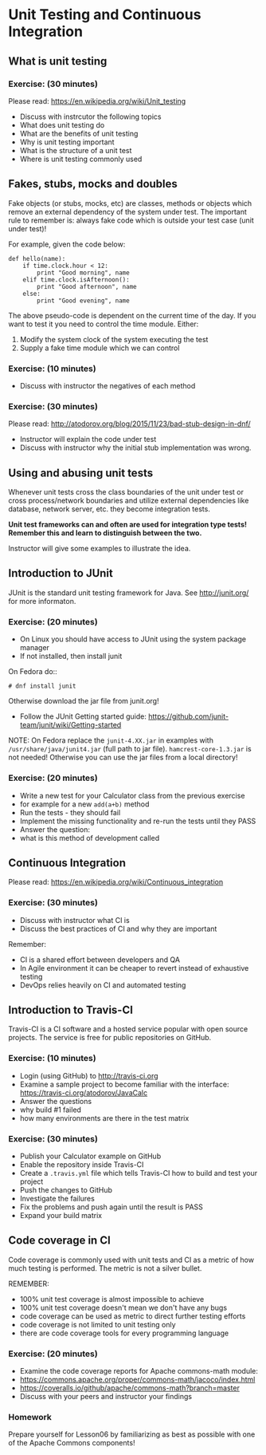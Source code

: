# Unit Testing and Continuous Integration

## What is unit testing

### Exercise: (30 minutes)

Please read:
https://en.wikipedia.org/wiki/Unit_testing

* Discuss with instrcutor the following topics
 * What does unit testing do
 * What are the benefits of unit testing
 * Why is unit testing important
 * What is the structure of a unit test
 * Where is unit testing commonly used


## Fakes, stubs, mocks and doubles

Fake objects (or stubs, mocks, etc) are classes, methods or objects which
remove an external dependency of the system under test. The important rule
to remember is: always fake code which is outside your test case
(unit under test)!


For example, given the code below:

```
def hello(name):
    if time.clock.hour < 12:
        print "Good morning", name
    elif time.clock.isAfternoon():
        print "Good afternoon", name
    else:
        print "Good evening", name
```

The above pseudo-code is dependent on the current time of the day. If you want
to test it you need to control the time module. Either:

1. Modify the system clock of the system executing the test
2. Supply a fake time module which we can control

### Exercise: (10 minutes)

* Discuss with instructor the negatives of each method


### Exercise: (30 minutes)

Please read:
http://atodorov.org/blog/2015/11/23/bad-stub-design-in-dnf/

* Instructor will explain the code under test
* Discuss with instructor why the initial stub implementation was wrong.

## Using and abusing unit tests

Whenever unit tests cross the class boundaries of the unit under test
or cross process/network boundaries and utilize external dependencies like
database, network server, etc. they become integration tests.

**Unit test frameworks can and often are used for integration type tests!
Remember this and learn to distinguish between the two.**

Instructor will give some examples to illustrate the idea.


## Introduction to JUnit

JUnit is the standard unit testing framework for Java.
See http://junit.org/ for more informaton.

### Exercise: (20 minutes)

* On Linux you should have access to JUnit using the system package manager
* If not installed, then install junit

On Fedora do::

    # dnf install junit

Otherwise download the jar file from junit.org!

* Follow the JUnit Getting started guide:
https://github.com/junit-team/junit/wiki/Getting-started

NOTE: On Fedora replace the `junit-4.XX.jar` in examples with
`/usr/share/java/junit4.jar` (full path to jar file). `hamcrest-core-1.3.jar` is
not needed! Otherwise you can use the jar files from a local directory!

### Exercise: (20 minutes)

* Write a new test for your Calculator class from the previous exercise
 * for example for a new `add(a+b)` method
* Run the tests - they should fail
* Implement the missing functionality and re-run the tests until they PASS
* Answer the question:
* what is this method of development called


## Continuous Integration

Please read:
https://en.wikipedia.org/wiki/Continuous_integration

### Exercise: (30 minutes)

* Discuss with instructor what CI is
* Discuss the best practices of CI and why they are important

Remember:
* CI is a shared effort between developers and QA
* In Agile environment it can be cheaper to revert instead of exhaustive testing
* DevOps relies heavily on CI and automated testing

## Introduction to Travis-CI

Travis-CI is a CI software and a hosted service popular with open source
projects. The service is free for public repositories on GitHub.

### Exercise: (10 minutes)

* Login (using GitHub) to http://travis-ci.org
* Examine a sample project to become familiar with the interface:
https://travis-ci.org/atodorov/JavaCalc
* Answer the questions
 * why build #1 failed
 * how many environments are there in the test matrix


### Exercise: (30 minutes)

* Publish your Calculator example on GitHub
* Enable the repository inside Travis-CI
* Create a `.travis.yml` file which tells Travis-CI how to build and test
your project
* Push the changes to GitHub
* Investigate the failures
* Fix the problems and push again until the result is PASS
* Expand your build matrix

## Code coverage in CI

Code coverage is commonly used with unit tests and CI as a metric of how
much testing is performed. The metric is not a silver bullet.

REMEMBER:
* 100% unit test coverage is almost impossible to achieve
* 100% unit test coverage doesn't mean we don't have any bugs
* code coverage can be used as metric to direct further testing efforts
* code coverage is not limited to unit testing only
* there are code coverage tools for every programming language


### Exercise: (20 minutes)

* Examine the code coverage reports for Apache commons-math module:
 * https://commons.apache.org/proper/commons-math/jacoco/index.html
 * https://coveralls.io/github/apache/commons-math?branch=master
* Discuss with your peers and instructor your findings


### Homework

Prepare yourself for Lesson06 by familiarizing as best as possible with
one of the Apache Commons components!
